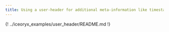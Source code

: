 ```yaml
---
title: Using a user-header for additional meta-information like timestamps
---
```


{! ../iceoryx_examples/user_header/README.md !}

